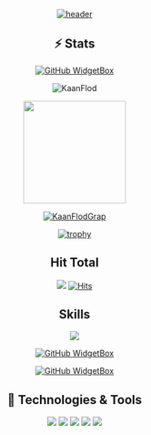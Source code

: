 <div align="center">

[![header](https://capsule-render.vercel.app/api?type=waving&color=0:EEFF00,100:a82da8&height=300&section=header&text=KaanFlod's%20Github&fontSize=90&animation=fadeIn&fontAlignY=38&desc=Welcome%20to%20%20my%20profile%20&descAlignY=51&descAlign=62)](https://github.com/kaanflod)

## ⚡ Stats 

[![GitHub WidgetBox](https://github-widgetbox.vercel.app/api/profile?username=KaanFlod&data=followers,repositories,stars,commits&theme=darkmode)]()

<p><img align="center" src="https://github-readme-streak-stats.herokuapp.com/?user=KaanFlod&theme=dark" alt="KaanFlod" /></p>
<a href="https://github.com/KaanFlod">
<img height="180em" src="https://github-readme-stats.vercel.app/api?username=KaanFlod&count_private=true&theme=radical&show_icons=true&hide=stars"/>


[![KaanFlodGrap](https://github-readme-activity-graph.vercel.app/graph?username=KaanFlod&hide_border=true&theme=xcode)](https://github.com/KaanFlod/)
  
[![trophy](https://github-profile-trophy.vercel.app/?username=KaanFlod&theme=onedark)]([https://github.com/ryo-ma/github-profile-trophy](https://github.com/KaanFlod))
  
  
## Hit Total
![](https://komarev.com/ghpvc/?username=KaanFlod)
[![Hits](https://hits.seeyoufarm.com/api/count/incr/badge.svg?url=https%3A%2F%2Fgithub.com%2FKaanFlod&count_bg=%23FF0071&title_bg=%23555555&icon=&icon_color=%23724040&title=hits&edge_flat=false)]()
  
## Skills

[![](https://github-widgetbox.vercel.app/api/skills?names=js,cpp,c,csharp,python,java,yaml&includeNames=true&theme=darkmode)](https://github.com/KaanFlod)
  
 [![GitHub WidgetBox](https://github-widgetbox.vercel.app/api/skills?tools=git,nodejs&includeNames=true&theme=darkmode)](https://github.com/KaanFlod)
  
 [![GitHub WidgetBox](https://github-widgetbox.vercel.app/api/skills?software=linux,vscode&includeNames=true&theme=darkmode)](https://github.com/KaanFlod)
  
## 🔧 Technologies & Tools
[![](https://img.shields.io/badge/Editor-VSCode-informational?style=flat&logo=visualstudiocode&logoColor=white&color=ff016e)](https://github.com/KaanFlod)
[![](https://img.shields.io/badge/Code-C++-informational?style=flat&logo=cplusplus&logoColor=white&color=ff016e)](https://github.com/KaanFlod)
[![](https://img.shields.io/badge/Code-CSharp-informational?style=flat&logo=csharp&logoColor=white&color=ff016e)](https://github.com/KaanFlod)
[![](https://img.shields.io/badge/Code-NodeJS-informational?style=flat&logo=nodedotjs&logoColor=white&color=ff016e)](https://github.com/KaanFlod)
[![](https://img.shields.io/badge/Code-Java-informational?style=flat&logo=java&logoColor=white&color=ff016e)](https://github.com/KaanFlod)

</div>
